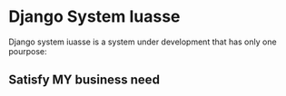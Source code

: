 # Django System Iuasse

Django system iuasse is a system under development that has only one pourpose:

## Satisfy MY business need
